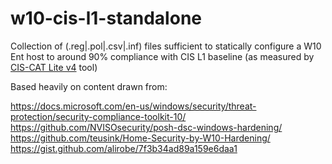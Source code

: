 # w10-cis-l1-standalone
Collection of (.reg|.pol|.csv|.inf) files sufficient to statically configure a W10 Ent host to around 90% compliance with CIS L1 baseline (as measured by [CIS-CAT Lite v4](https://www.cisecurity.org/blog/introducing-cis-cat-lite/) tool)

Based heavily on content drawn from:

https://docs.microsoft.com/en-us/windows/security/threat-protection/security-compliance-toolkit-10/<br>
https://github.com/NVISOsecurity/posh-dsc-windows-hardening/<br>
https://github.com/teusink/Home-Security-by-W10-Hardening/<br>
https://gist.github.com/alirobe/7f3b34ad89a159e6daa1<br>
